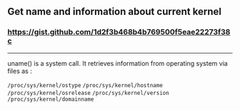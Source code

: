 Get name and information about current kernel
---------------

### https://gist.github.com/1d2f3b468b4b769500f5eae22273f38c
---------------


uname() is a system call. It retrieves information from operating system via files as :

`/proc/sys/kernel/ostype`
`/proc/sys/kernel/hostname`
`/proc/sys/kernel/osrelease`
`/proc/sys/kernel/version`
`/proc/sys/kernel/domainname`
